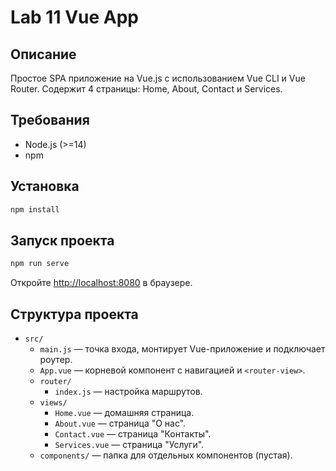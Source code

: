 # Lab 11 Vue App

## Описание
Простое SPA приложение на Vue.js с использованием Vue CLI и Vue Router. Содержит 4 страницы: Home, About, Contact и Services.

## Требования
- Node.js (>=14)
- npm

## Установка
```bash
npm install
```

## Запуск проекта
```bash
npm run serve
```

Откройте [http://localhost:8080](http://localhost:8080) в браузере.

## Структура проекта
- `src/`
  - `main.js` — точка входа, монтирует Vue-приложение и подключает роутер.
  - `App.vue` — корневой компонент с навигацией и `<router-view>`.
  - `router/`
    - `index.js` — настройка маршрутов.
  - `views/`
    - `Home.vue` — домашняя страница.
    - `About.vue` — страница "О нас".
    - `Contact.vue` — страница "Контакты".
    - `Services.vue` — страница "Услуги".
  - `components/` — папка для отдельных компонентов (пустая).
